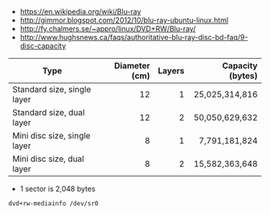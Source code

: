 * https://en.wikipedia.org/wiki/Blu-ray
* http://gimmor.blogspot.com/2012/10/blu-ray-ubuntu-linux.html
* http://fy.chalmers.se/~appro/linux/DVD+RW/Blu-ray/
* http://www.hughsnews.ca/faqs/authoritative-blu-ray-disc-bd-faq/9-disc-capacity

| Type                         | Diameter (cm) | Layers |	Capacity (bytes)  |
| ---------------------------- | ------------: | -----: | ----------------: |
| Standard size, single layer  | 12            | 1      | 25,025,314,816    |
| Standard size, dual layer	   | 12            | 2      | 50,050,629,632    |
| Mini disc size, single layer | 8             | 1      | 7,791,181,824     |
| Mini disc size, dual layer   | 8             | 2      | 15,582,363,648    |

* 1 sector is 2,048 bytes

```shell
dvd+rw-mediainfo /dev/sr0
```

